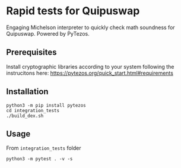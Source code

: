 # Rapid tests for Quipuswap

Engaging Michelson interpreter to quickly check math soundness for Quipuswap.
Powered by PyTezos.

## Prerequisites

Install cryptographic libraries according to your system following the instrucitons here:
https://pytezos.org/quick_start.html#requirements

## Installation

```
python3 -m pip install pytezos
cd integration_tests
./build_dex.sh
```

## Usage
From `integration_tests` folder
```
python3 -m pytest . -v -s
```
